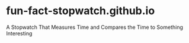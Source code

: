 # fun-fact-stopwatch.github.io
 A Stopwatch That Measures Time and Compares the Time to Something Interesting
